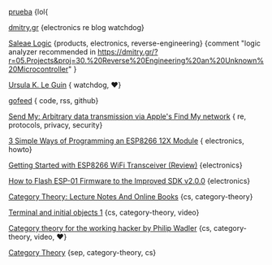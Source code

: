 [prueba](prueba.com) {lol{

[dmitry.gr](https://dmitry.gr) {electronics re blog watchdog}

[Saleae Logic](https://www.saleae.com/) {products, electronics, reverse-engineering} {comment "logic analyzer recommended in https://dmitry.gr/?r=05.Projects&proj=30.%20Reverse%20Engineering%20an%20Unknown%20Microcontroller" }

[Ursula K. Le Guin](https://www.ursulakleguin.com/home/) { watchdog, ❤️}

[gofeed](https://github.com/mmcdole/gofeed) { code, rss, github}

[Send My: Arbitrary data transmission via Apple's Find My network](https://positive.security/blog/send-my) { re, protocols, privacy, security}

[3 Simple Ways of Programming an ESP8266 12X Module](https://www.instructables.com/3-Simple-Ways-of-Programming-an-ESP8266-12X-Module/)  { electronics, howto}

[Getting Started with ESP8266 WiFi Transceiver (Review)](https://randomnerdtutorials.com/getting-started-with-esp8266-wifi-transceiver-review/) {electronics}

[How to Flash ESP-01 Firmware to the Improved SDK v2.0.0](https://www.allaboutcircuits.com/projects/flashing-the-ESP-01-firmware-to-SDK-v2.0.0-is-easier-now/) {electronics}

[Category Theory: Lecture Notes And Online Books](https://www.logicmatters.net/categories/) {cs, category-theory}

[Terminal and initial objects 1](https://youtu.be/yeQcmxM2e5I) {cs, category-theory, video}

[Category theory for the working hacker by Philip Wadler](https://youtu.be/V10hzjgoklA) {cs, category-theory, video, ❤️}

[Category Theory](https://plato.stanford.edu/entries/category-theory/) {sep, category-theory, cs}

